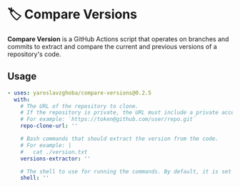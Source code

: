 # 🏷️ Compare Versions

**Compare Version** is a GitHub Actions script that operates on branches and commits to extract and compare the current and previous versions of a repository's code.

## Usage

```yaml
- uses: yaroslavzghoba/compare-versions@0.2.5
  with:
    # The URL of the repository to clone.
    # If the repository is private, the URL must include a private access token.
    # For example: `https://token@github.com/user/repo.git`
    repo-clone-url: ''

    # Bash commands that should extract the version from the code.
    # For example: |
    #   cat ./version.txt
    versions-extractor: ''

    # The shell to use for running the commands. By default, it is set to `bash`.
    shell: ''
```
